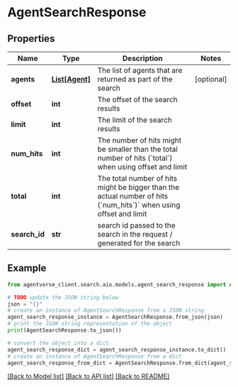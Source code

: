 # AgentSearchResponse


## Properties

Name | Type | Description | Notes
------------ | ------------- | ------------- | -------------
**agents** | [**List[Agent]**](Agent.md) | The list of agents that are returned as part of the search | [optional] 
**offset** | **int** | The offset of the search results | 
**limit** | **int** | The limit of the search results | 
**num_hits** | **int** | The number of hits might be smaller than the total number of hits (&#x60;total&#x60;) when using offset and limit | 
**total** | **int** | The total number of hits might be bigger than the actual number of hits (&#x60;num_hits&#x60;)&#x60; when using offset and limit | 
**search_id** | **str** | search id passed to the search in the request / generated for the search | 

## Example

```python
from agentverse_client.search.aio.models.agent_search_response import AgentSearchResponse

# TODO update the JSON string below
json = "{}"
# create an instance of AgentSearchResponse from a JSON string
agent_search_response_instance = AgentSearchResponse.from_json(json)
# print the JSON string representation of the object
print(AgentSearchResponse.to_json())

# convert the object into a dict
agent_search_response_dict = agent_search_response_instance.to_dict()
# create an instance of AgentSearchResponse from a dict
agent_search_response_from_dict = AgentSearchResponse.from_dict(agent_search_response_dict)
```
[[Back to Model list]](../README.md#documentation-for-models) [[Back to API list]](../README.md#documentation-for-api-endpoints) [[Back to README]](../README.md)


